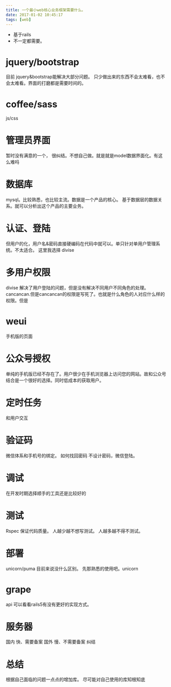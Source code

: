 ```yaml
---
title: 一个最小web核心业务框架需要什么。
date: 2017-01-02 10:45:17
tags: [web]
---
```


- 基于rails
- 不一定都需要。
<!--more-->


# jquery/bootstrap
目前 jquery&bootstrap能解决大部分问题。
只少做出来的东西不会太难看，也不会太难看。界面的打磨都是需要时间的。
# coffee/sass
js/css
# 管理员界面
暂时没有满意的一个， 很纠结。不想自己做。就是就是model数据界面化。有这么难吗
# 数据库
mysql。比较熟悉，也比较主流。数据是一个产品的核心。
基于数据层的数据关系。就可以分析出这个产品的主要业务。
# 认证、登陆
但用户的化，用户名&密码直接硬编码在代码中就可以。单只针对单用户管理系统。不太适合。
这里我选择 divise
# 多用户权限
divise 解决了用户登陆的问题，但是没有解决不同用户不同角色的处理。
cancancan.但是cancancan的权限是写死了。也就是什么角色的人对应什么样的权限。但是

# weui
手机版的页面

# 公众号授权
单纯的手机版已经不存在了。用户很少在手机浏览器上访问您的网站。故和公众号结合是一个很好的选择。同时低成本的获取用户。

# 定时任务
和用户交互
# 验证码
微信体系和手机号的绑定。
如何找回密码
不设计密码，微信登陆。
# 调试
在开发时期选择顺手的工具还是比较好的
# 测试
Rspec
保证代码质量。
人越少越不想写测试。
人越多越不得不测试。
# 部署
unicorn/puma
目前来说没什么区别。
先那熟悉的使用吧。unicorn
# grape
api 可以看看rails5有没有更好的实现方式。
# 服务器
国内 快、需要备案
国外 慢、不需要备案
纠结
# 总结 
根据自己面临的问题一点点的增加库。
尽可能对自己使用的库知根知底

